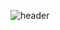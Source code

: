 ![header](https://capsule-render.vercel.app/api?type=wave&color=auto&height=300&section=header&text=Hi%20there%20👋&fontSize=90&animation=fadeIn&fontAlignY=38)
